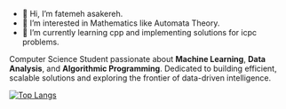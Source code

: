 - 👋 Hi, I’m fatemeh asakereh.
- 👀 I’m interested in Mathematics like Automata Theory.
- 🌱 I’m currently learning cpp and implementing solutions for icpc problems.
<!---
fatmhanafow/fatmhanafow is a ✨ special ✨ repository because its `README.md` (this file) appears on your GitHub profile.
You can click the Preview link to take a look at your changes.
--->
Computer Science Student passionate about **Machine Learning**, **Data Analysis**, and **Algorithmic Programming**. Dedicated to building efficient, scalable solutions and exploring the frontier of data-driven intelligence.

[![Top Langs](https://github-readme-stats.vercel.app/api/top-langs/?username=fatmhanafow)](https://github.com/anuraghazra/github-readme-stats)
